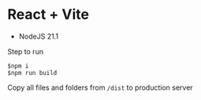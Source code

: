 # React + Vite
* NodeJS 21.1

Step to run 
```
$npm i
$npm run build
```

Copy all files and folders from `/dist` to production server